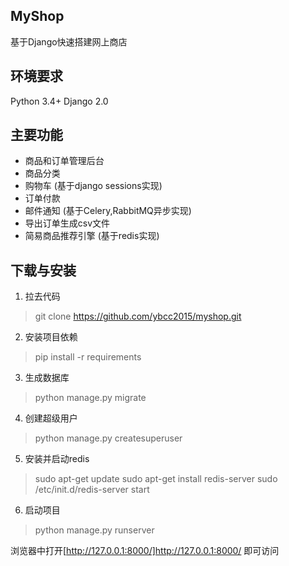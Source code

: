 ## MyShop
基于Django快速搭建网上商店

## 环境要求
Python 3.4+
Django 2.0

## 主要功能
- 商品和订单管理后台
- 商品分类
- 购物车 (基于django sessions实现)
- 订单付款
- 邮件通知 (基于Celery,RabbitMQ异步实现)
- 导出订单生成csv文件
- 简易商品推荐引擎 (基于redis实现)

## 下载与安装
1. 拉去代码
> git clone https://github.com/ybcc2015/myshop.git
2. 安装项目依赖
> pip install -r requirements
3. 生成数据库
> python manage.py migrate
4. 创建超级用户
> python manage.py createsuperuser
5. 安装并启动redis
> sudo apt-get update
> sudo apt-get install redis-server
> sudo /etc/init.d/redis-server start
6. 启动项目
> python manage.py runserver

浏览器中打开[http://127.0.0.1:8000/]http://127.0.0.1:8000/ 即可访问
